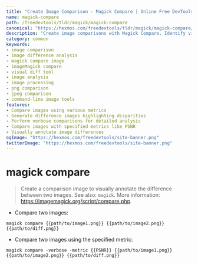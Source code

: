 ```yaml
---
title: "Create Image Comparison - Magick Compare | Online Free DevTools by Hexmos"
name: magick-compare
path: /freedevtools/tldr/magick/magick-compare
canonical: "https://hexmos.com/freedevtools/tldr/magick/magick-compare/"
description: "Create image comparisons with Magick Compare. Identify visual differences between images and generate difference images. Free online tool, no registration required."
category: common
keywords:
- image comparison
- image difference analysis
- magick compare image
- imageMagick compare
- visual diff tool
- image analysis
- image processing
- png comparison
- jpeg comparison
- command-line image tools
features:
- Compare images using various metrics
- Generate difference images highlighting disparities
- Perform verbose comparisons for detailed analysis
- Compare images with specified metrics like PSNR
- Visually annotate image differences
ogImage: "https://hexmos.com/freedevtools/site-banner.png"
twitterImage: "https://hexmos.com/freedevtools/site-banner.png"
---
```


# magick compare

> Create a comparison image to visually annotate the difference between two images.
> See also: `magick`.
> More information: <https://imagemagick.org/script/compare.php>.

- Compare two images:

`magick compare {{path/to/image1.png}} {{path/to/image2.png}} {{path/to/diff.png}}`

- Compare two images using the specified metric:

`magick compare -verbose -metric {{PSNR}} {{path/to/image1.png}} {{path/to/image2.png}} {{path/to/diff.png}}`
